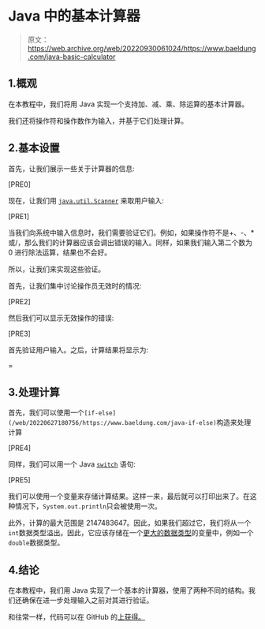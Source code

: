 # Java 中的基本计算器

> 原文：<https://web.archive.org/web/20220930061024/https://www.baeldung.com/java-basic-calculator>

## 1.概观

在本教程中，我们将用 Java 实现一个支持加、减、乘、除运算的基本计算器。

我们还将操作符和操作数作为输入，并基于它们处理计算。

## 2.基本设置

首先，让我们展示一些关于计算器的信息:

[PRE0]

现在，让我们用 [`java.util.Scanner`](/web/20220627180756/https://www.baeldung.com/java-scanner) 来取用户输入:

[PRE1]

当我们向系统中输入信息时，我们需要验证它们。例如，如果操作符不是+、-、*或/，那么我们的计算器应该会调出错误的输入。同样，如果我们输入第二个数为 0 进行除法运算，结果也不会好。

所以，让我们来实现这些验证。

首先，让我们集中讨论操作员无效时的情况:

[PRE2]

然后我们可以显示无效操作的错误:

[PRE3]

首先验证用户输入。之后，计算结果将显示为:

<number1><operation><number2>=</number2></operation></number1>

## 3.处理计算

首先，我们可以使用一个`[if-else](/web/20220627180756/https://www.baeldung.com/java-if-else)`构造来处理计算

[PRE4]

同样，我们可以用一个 Java [`switch`](/web/20220627180756/https://www.baeldung.com/java-switch) 语句:

[PRE5]

我们可以使用一个变量来存储计算结果。这样一来，最后就可以打印出来了。在这种情况下，`System.out.println`只会被使用一次。

此外，计算的最大范围是 2147483647。因此，如果我们超过它，我们将从一个`int`数据类型溢出。因此，它应该存储在一个[更大的数据类型](/web/20220627180756/https://www.baeldung.com/java-primitives)的变量中，例如一个`double`数据类型。

## 4.结论

在本教程中，我们用 Java 实现了一个基本的计算器，使用了两种不同的结构。我们还确保在进一步处理输入之前对其进行验证。

和往常一样，代码可以在 GitHub 的[上获得。](https://web.archive.org/web/20220627180756/https://github.com/eugenp/tutorials/tree/master/core-java-modules/core-java-lang-math)
